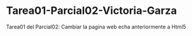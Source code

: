 # Tarea01-Parcial02-Victoria-Garza
Tarea01 del Parcial02: Cambiar la pagina web echa anteriormente a Html5
